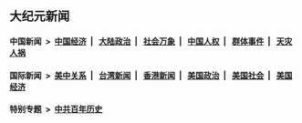 ## 大纪元新闻

#### 中国新闻 &nbsp;>&nbsp; [中国经济](indexes/ncid283/README.md?06152045) &nbsp;| &nbsp; [大陆政治](indexes/ncid277/README.md?06152045) &nbsp;| &nbsp; [社会万象](indexes/ncid282/README.md?06152045) &nbsp;| &nbsp; [中国人权](indexes/ncid278/README.md?06152045) &nbsp;| &nbsp; [群体事件](indexes/ncid279/README.md?06152045) &nbsp;| &nbsp; [天灾人祸](indexes/ncid280/README.md?06152045)

#### 国际新闻 &nbsp;>&nbsp; [美中关系](indexes/nf1412576/README.md?06152045) &nbsp;| &nbsp; [台湾新闻](indexes/ncid1349361/README.md?06152045) &nbsp;| &nbsp; [香港新闻](indexes/ncid1349362/README.md?06152045) &nbsp;| &nbsp; [美国政治](indexes/ncid1078159/README.md?06152045) &nbsp;| &nbsp; [美国社会](indexes/ncid1078160/README.md?06152045) &nbsp;| &nbsp; [美国经济](indexes/ncid1078158/README.md?06152045)

#### 特别专题 &nbsp;>&nbsp; [中共百年历史](https://github.com/epoch-news/epoch-special/blob/master/README.md?06152045)  
